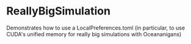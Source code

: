 # ReallyBigSimulation
Demonstrates how to use a LocalPreferences.toml (in particular, to use CUDA's unified memory for really big simulations with Oceananigans)
